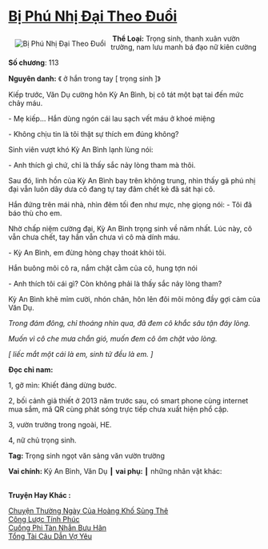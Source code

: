 <a href="https://utruyen.com/truyen/bi-phu-nhi-dai-theo-duoi/19054/" title="Bị Phú Nhị Đại Theo Đuổi"><h1>Bị Phú Nhị Đại Theo Đuổi</h1></a><div style="display:table"><img align="right" style="float: left; padding: 10px;" src="https://utruyen.com/images/story/200x260/bi-phu-nhi-dai-theo-duoi.jpg" alt="Bị Phú Nhị Đại Theo Đuổi"><b> Thể Loại:</b> Trọng sinh, thanh xuân vườn trường, nam lưu manh bá đạo nữ kiên cường<p></p><b>Số chương</b>: 113<p></p><b>Nguyên danh:</b> 《 ở hắn trong tay [ trọng sinh ]》<p></p>Kiếp trước, Văn Dụ cường hôn Kỳ An Bình, bị cô tát một bạt tai đến mức chảy máu.<p></p>- Mẹ kiếp... Hắn dùng ngón cái lau sạch vết máu ở khoé miệng<p></p>- Không chịu tin là tôi thật sự thích em đúng không?<p></p>Sinh viên vượt khó Kỳ An Bình lạnh lùng nói: <p></p>- Anh thích gì chứ, chỉ là thấy sắc nảy lòng tham mà thôi.<p></p>Sau đó, linh hồn của Kỳ An Bình bay trên không trung, nhìn thấy gã phú nhị đại vẫn luôn dây dưa cô đang tự tay đâm chết kẻ đã sát hại cô.<p></p>Hắn đứng trên mái nhà, nhìn đêm tối đen như mực, nhẹ giọng nói: - Tôi đã báo thù cho em.<p></p>Nhờ chấp niệm cường đại, Kỳ An Bình trọng sinh về năm nhất. Lúc này, cô vẫn chưa chết, tay hắn vẫn chưa vì cô mà dính máu.<p></p>- Kỳ An Bình, em đừng hòng chạy thoát khỏi tôi.<p></p>Hắn buông môi cô ra, nắm chặt cằm của cô, hung tợn nói<p></p>- Anh thích tôi cái gì? Còn không phải là thấy sắc nảy lòng tham?<p></p>Kỳ An Bình khẽ mỉm cười, nhón chân, hôn lên đôi môi mỏng đầy gợi cảm của Văn Dụ.<p></p><i>Trong đám đông, chỉ thoáng nhìn qua, đã đem cô khắc sâu tận đáy lòng. <p></p>Muốn vì cô che mưa chắn gió, muốn đem cô ôm chặt vào lòng.<p></p>[ liếc mắt một cái là em, sinh tử đều là em. ]</i><p></p><b>Đọc chỉ nam:</b><p></p>1, gỡ mìn: Khiết đảng dừng bước.<p></p>2, bối cảnh giả thiết ở 2013 năm trước sau, có smart phone cùng internet mua sắm, mã QR cùng phát sóng trực tiếp chưa xuất hiện phổ cập.<p></p>3, vườn trường trong ngoài, HE.<p></p>4, nữ chủ trọng sinh.<p></p><b>Tag: </b>Trọng sinh ngọt văn sảng văn vườn trường<p></p><b>Vai chính: </b>Kỷ An Bình, Văn Dụ ┃ <b>vai phụ: </b>┃ những nhân vật khác:</div><p><br><b>Truyện Hay Khác :</b></p><a href="https://utruyen.com/truyen/chuyen-thuong-ngay-cua-hoang-kho-sung-the/18939/" alt="Chuyện Thường Ngày Của Hoàng Khố Sủng Thê">Chuyện Thường Ngày Của Hoàng Khố Sủng Thê</a><br/><a href="https://github.com/quanluxury/ngontinhhot/tree/master/truyenhay/17010/" alt="Công Lược Tính Phúc">Công Lược Tính Phúc</a><br/><a href="https://github.com/quanluxury/ngontinhhot/tree/master/truyenhay/18286/" alt="Cuồng Phi Tàn Nhẫn Bưu Hãn">Cuồng Phi Tàn Nhẫn Bưu Hãn</a><br/><a href="https://github.com/quanluxury/ngontinhhot/tree/master/truyenhay/18598/" alt="Tổng Tài Câu Dẫn Vợ Yêu">Tổng Tài Câu Dẫn Vợ Yêu</a><br/>